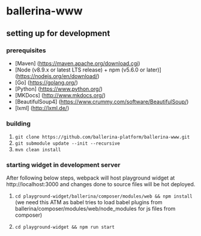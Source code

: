 # ballerina-www

## setting up for development

### prerequisites

* [Maven] (https://maven.apache.org/download.cgi)
* [Node (v8.9.x or latest LTS release) + npm (v5.6.0 or later)] (https://nodejs.org/en/download/)
* [Go] (https://golang.org/)
* [Python] (https://www.python.org/)
* [MKDocs] (http://www.mkdocs.org/)
* [BeautifulSoup4] (https://www.crummy.com/software/BeautifulSoup/)
* [lxml] (http://lxml.de/)

### building

1. `git clone https://github.com/ballerina-platform/ballerina-www.git`
2. `git submodule update --init --recursive`
3. `mvn clean install`

### starting widget in development server

After following below steps, webpack will host playground widget at http://localhost:3000 and changes done to source files will be hot deployed.

1. `cd playground-widget/ballerina/composer/modules/web && npm install` (we need this ATM as babel tries to load babel plugins from ballerina/composer/modules/web/node_modules for js files from composer)

2. `cd playground-widget && npm run start`
